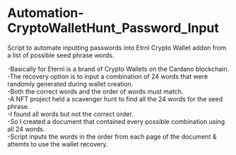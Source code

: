 # Automation-CryptoWalletHunt_Password_Input  

Script to automate inputting passwords into Etrnl Crypto Wallet addon from a list of possible seed phrase words.  

-Basically for Eternl is a brand of Crypto Wallets on the Cardano blockchain.  
-The recovery option is to input a combination of 24 words that were randomly generated during wallet creation.  
-Both the correct words and the order of words must match.  
-A NFT project held a scavenger hunt to find all the 24 words for the seed phrase.  
-I found all words but not the correct order.  
-So I created a document that contained every possible combination using all 24 words.  
-Script inputs the words in the order from each page of the document & attemts to use the wallet recovery.  
